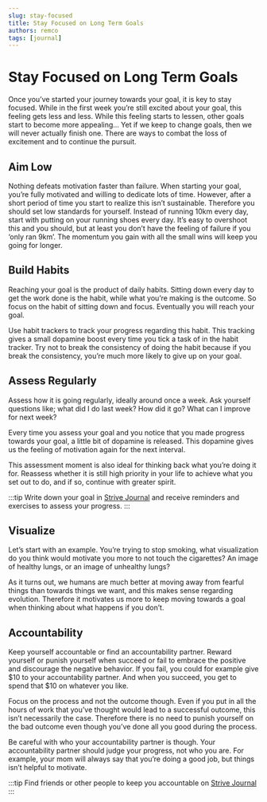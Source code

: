 ```yaml
---
slug: stay-focused
title: Stay Focused on Long Term Goals
authors: remco
tags: [journal]
---
```


# Stay Focused on Long Term Goals
Once you’ve started your journey towards your goal, it is key to stay focused. While in the first week you’re still excited about your goal, this feeling gets less and less. While this feeling starts to lessen, other goals start to become more appealing… Yet if we keep to change goals, then we will never actually finish one. There are ways to combat the loss of excitement and to continue the pursuit.

<!--truncate-->

## Aim Low
Nothing defeats motivation faster than failure. When starting your goal, you’re fully motivated and willing to dedicate lots of time. However, after a short period of time you start to realize this isn’t sustainable. Therefore you should set low standards for yourself. Instead of running 10km every day, start with putting on your running shoes every day. It’s easy to overshoot this and you should, but at least you don’t have the feeling of failure if you ‘only ran 9km’. The momentum you gain with all the small wins will keep you going for longer.

## Build Habits
Reaching your goal is the product of daily habits. Sitting down every day to get the work done is the habit, while what you’re making is the outcome. So focus on the habit of sitting down and focus. Eventually you will reach your goal.

Use habit trackers to track your progress regarding this habit. This tracking gives a small dopamine boost every time you tick a task of in the habit tracker. Try not to break the consistency of doing the habit because if you break the consistency, you’re much more likely to give up on your goal.

## Assess Regularly
Assess how it is going regularly, ideally around once a week. Ask yourself questions like; what did I do last week? How did it go? What can I improve for next week?

Every time you assess your goal and you notice that you made progress towards your goal, a little bit of dopamine is released. This dopamine gives us the feeling of motivation again for the next interval.

This assessment moment is also ideal for thinking back what you’re doing it for. Reassess whether it is still high priority in your life to achieve what you set out to do, and if so, continue with greater spirit.

:::tip
Write down your goal in [Strive Journal](https://strivejournal.com/) and receive reminders and exercises to assess your progress.
:::

## **Visualize**
Let’s start with an example. You’re trying to stop smoking, what visualization do you think would motivate you more to not touch the cigarettes? An image of healthy lungs, or an image of unhealthy lungs?

As it turns out, we humans are much better at moving away from fearful things than towards things we want, and this makes sense regarding evolution. Therefore it motivates us more to keep moving towards a goal when thinking about what happens if you don’t.

## **Accountability**
Keep yourself accountable or find an accountability partner. Reward yourself or punish yourself when succeed or fail to embrace the positive and discourage the negative behavior. If you fail, you could for example give $10 to your accountability partner. And when you succeed, you get to spend that $10 on whatever you like.

Focus on the process and not the outcome though. Even if you put in all the hours of work that you’ve thought would lead to a successful outcome, this isn’t necessarily the case. Therefore there is no need to punish yourself on the bad outcome even though you’ve done all you good during the process. 

Be careful with who your accountability partner is though. Your accountability partner should judge your progress, not who you are. For example, your mom will always say that you’re doing a good job, but things isn’t helpful to motivate.

:::tip
Find friends or other people to keep you accountable on [Strive Journal](https://strivejournal.com/)
:::